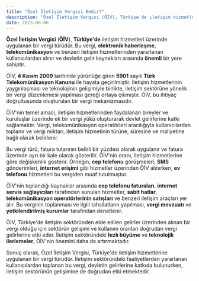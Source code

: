 ```yaml
---
title: "Özel İletişim Vergisi Nedir?"
description: "Özel İletişim Vergisi (ÖİV), Türkiye'de iletişim hizmetleri üzerinde uygulanan bir vergi türüdür"
date: 2023-06-06
---
```


**Özel İletişim Vergisi** (**ÖİV**), **Türkiye'de** iletişim hizmetleri üzerinde uygulanan bir vergi türüdür. Bu vergi,
**elektronik haberleşme**, **telekomünikasyon** ve benzeri iletişim hizmetlerinden yararlanan kullanıcılardan alınır ve
devletin gelir kaynakları arasında **önemli** bir yere sahiptir.

ÖİV, **4 Kasım 2009** tarihinde yürürlüğe giren **5901** sayılı **Türk Telekomünikasyon Kanunu** ile hayata
geçirilmiştir. İletişim hizmetlerinin yaygınlaşması ve teknolojinin gelişimiyle birlikte, iletişim sektörüne yönelik bir
vergi düzenlemesi yapılması gereği ortaya çıkmıştır. ÖİV, bu ihtiyaç doğrultusunda oluşturulan bir vergi mekanizmasıdır.

ÖİV'nin temel amacı, iletişim hizmetlerinden faydalanan bireyler ve kuruluşlar üzerinde ek bir vergi yükü oluşturarak
devlet gelirlerine katkı sağlamaktır. Vergi, telekomünikasyon operatörleri aracılığıyla kullanıcılardan toplanır ve
vergi miktarı, iletişim hizmetinin türüne, süresine ve maliyetine bağlı olarak belirlenir.

Bu vergi türü, fatura tutarının belirli bir yüzdesi olarak uygulanır ve fatura üzerinde ayrı bir kale olarak gösterilir.
ÖİV'nin oranı, iletişim hizmetlerine göre değişkenlik gösterir. Örneğin, **cep telefonu** görüşmeleri, **SMS**
gönderimleri, **internet erişimi** gibi hizmetler üzerinden ÖİV alınırken, **ev telefonu** hizmetleri bu vergiden muaf
tutulmuştur.

ÖİV'nin toplandığı kaynaklar arasında **cep telefonu faturaları**, **internet servis sağlayıcıları** tarafından sunulan
hizmetler, **sabit hatlar**, **telekomünikasyon operatörlerinin satışları** ve benzeri iletişim araçları yer alır. Bu
verginin toplanması ve ilgili tahsilatların yapılması, **vergi mevzuatı** ve **yetkilendirilmiş kurumlar** tarafından
denetlenir.

ÖİV, Türkiye'de iletişim sektöründen elde edilen gelirler üzerinden alınan bir vergi olduğu için sektörün gelişimi ve
kullanım oranları doğrudan vergi gelirlerine etki eder. İletişim sektöründeki **hızlı büyüme** ve **teknolojik
ilerlemeler**, ÖİV'nin önemini daha da artırmaktadır.

Sonuç olarak, Özel İletişim Vergisi, Türkiye'de iletişim hizmetlerine uygulanan bir vergi türüdür. İletişim sektöründeki
faaliyetlerden yararlanan kullanıcılardan toplanan bu vergi, devletin gelirlerine katkıda bulunurken, iletişim
sektörünün gelişimine de doğrudan etki etmektedir.
